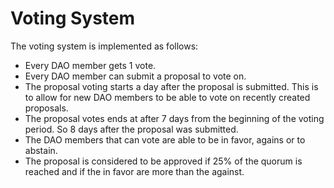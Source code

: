 # Voting System

The voting system is implemented as follows:
- Every DAO member gets 1 vote.
- Every DAO member can submit a proposal to vote on.
- The proposal voting starts a day after the proposal is submitted. This is to allow for new DAO members to be able to vote on recently created proposals.
- The proposal votes ends at after 7 days from the beginning of the voting period. So 8 days after the proposal was submitted.
- The DAO members that can vote are able to be in favor, agains or to abstain.
- The proposal is considered to be approved if 25% of the quorum is reached and if the in favor are more than the against.